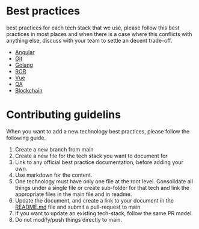 # Best practices
best practices for each tech stack that we use, please follow this best practices in most places and when there is a case where this conflicts with anything else, discuss with your team to settle an decent trade-off.
- [Angular](angular.md)
- [Git](git)
- [Golang](golang.md)
- [ROR](ror.md)
- [Vue](vuejs.md)
- [QA](QA)
- [Blockchain](Blockchain)

# Contributing guidelins
When you want to add a new technology best practices, please follow the following guide.
1. Create a new branch from main
2. Create a new file for the tech stack you want to document for
3. Link to any official best practice documentation, before adding your own.
4. Use markdown for the content.
5. One technology must have only one file at the root level. Consolidate all things under a single file or create sub-folder for that tech and link the appropriate files in the main file and in readme.
6. Update the document, and create a link to your document in the [README.md](README.md) file and submit a pull-request to main.
7. If you want to update an existing tech-stack, follow the same PR model.
8. Do not modify/push things directly to main.

